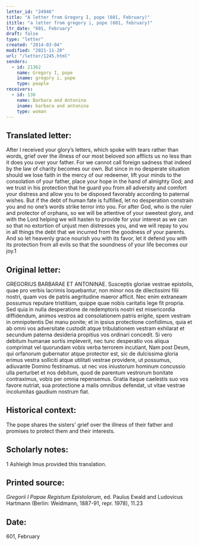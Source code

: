 ```yaml
---
letter_id: "24946"
title: "A letter from Gregory I, pope (601, February)"
ititle: "a letter from gregory i, pope (601, february)"
ltr_date: "601, February"
draft: false
type: "letter"
created: "2014-03-04"
modified: "2021-11-20"
url: "/letter/1245.html"
senders:
  - id: 21362
    name: Gregory I, pope
    iname: gregory i, pope
    type: people
receivers:
  - id: 136
    name: Barbara and Antonina
    iname: barbara and antonina
    type: woman
---
```

<h2> Translated letter:</h2>After I received your glory’s letters, which spoke with tears rather than words, grief over the illness of our most beloved son afflicts us no less than it does you over your father.  For we cannot call foreign sadness that indeed by the law of charity becomes our own.  But since in no desperate situation should we lose faith in the mercy of our redeemer, lift your minds to the consolation of your father, place your hope in the hand of almighty God; and we trust in his protection that he guard you from all adversity and comfort your distress and allow you to be disposed favorably according to paternal wishes.  But if the debt of human fate is fulfilled, let no desperation constrain you and no one’s words strike terror into you.  For after God, who is the ruler and protector of orphans, so we will be attentive of your sweetest glory, and with the Lord helping we will hasten to provide for your interest as we can so that no extortion of unjust men distresses you, and we will repay to you in all things the debt that we incurred from the goodness of your parents.  And so let heavenly grace nourish you with its favor, let it defend you with its protection from all evils so that the soundness of your life becomes our joy.1
<h2 class="mt-4"> Original letter:</h2>GREGORIUS BARBARAE ET ANTONINAE.
Susceptis gloriae vestrae epistolis, quae pro verbis lacrimis loquebantur, non minor nos de dilectissimi filii nostri, quam vos de patris aegritudine maeror afficit. Nec enim extraneam possumus reputare tristitiam, quippe quae nobis caritatis lege fit propria. Sed quia in nulla desperatione de redemptoris nostri est misericordia diffidendum, animos vestros ad consolationem patris erigite, spem vestram in omnipotentis Dei manu ponite; et in ipsius protectione confidimus, quia et ab omni vos adversitate custodit atque tribulationem vestram exhilarat et secundum paterna desideria propitius vos ordinari concedit. Si vero debitum humanae sortis impleverit, nec tunc desperatio vos aliqua comprimat vel quorundam vobis verba terrorem incutiant, Nam post Deum, qui orfanorum gubernator atque protector est, sic de dulcissima gloria erimus vestra solliciti atque utilitati vestrae providere, ut possumus, adiuvante Domino festinamus. ut nec vos iniustorum hominum concussio ulla perturbet et nos debitum, quod de parentum vestrorum bonitate contraximus, vobis per omnia repensemus. Gratia itaque caelestis suo vos favore nutriat, sua protectione a malis omnibus defendat, ut vitae vestrae incolumitas gaudium nostrum fiat.
<h2 class="mt-4"> Historical context:</h2>The pope shares the sisters' grief over the illness of their father and promises to protect them and their interests.
<h2 class="mt-4"> Scholarly notes:</h2>1 Ashleigh Imus provided this translation.
<h2 class="mt-4"> Printed source:</h2><p><em>Gregorii I Papae Registum Epistolarum</em>, ed. Paulus Ewald and Ludovicus Hartmann (Berlin: Weidmann, 1887-91, repr. 1978), 11.23</p><h2 class="mt-4"> Date:</h2>601, February